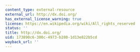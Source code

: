 ```yaml
---
content_type: external-resource
external_url: http://dx.doi.org/
has_external_license_warning: true
license: https://en.wikipedia.org/wiki/All_rights_reserved
status: ''
title: http://dx.doi.org/
uid: 173890c6-300c-4973-b280-1d13e822b5cd
wayback_url: ''
---
```

